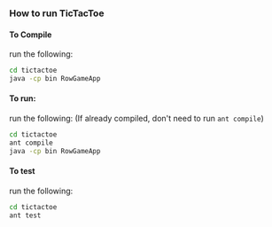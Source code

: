 ### How to run TicTacToe

#### To Compile
run the following:
```bash
cd tictactoe
java -cp bin RowGameApp
```

#### To run:
run the following: (If already compiled, don't need to run `ant compile`)
```bash
cd tictactoe
ant compile
java -cp bin RowGameApp
```

#### To test
run the following:
```bash
cd tictactoe
ant test
```